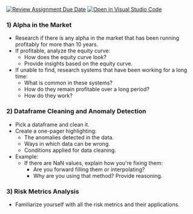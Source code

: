 [![Review Assignment Due Date](https://classroom.github.com/assets/deadline-readme-button-22041afd0340ce965d47ae6ef1cefeee28c7c493a6346c4f15d667ab976d596c.svg)](https://classroom.github.com/a/tbjIJ768)
[![Open in Visual Studio Code](https://classroom.github.com/assets/open-in-vscode-2e0aaae1b6195c2367325f4f02e2d04e9abb55f0b24a779b69b11b9e10269abc.svg)](https://classroom.github.com/online_ide?assignment_repo_id=18228635&assignment_repo_type=AssignmentRepo)
### 1) Alpha in the Market
- Research if there is any alpha in the market that has been running profitably for more than 10 years.
- If profitable, analyze the equity curve:
  - How does the equity curve look?
  - Provide insights based on the equity curve.
- If unable to find, research systems that have been working for a long time:
  - What is common in these systems?
  - How do they remain profitable over a long period?
  - How do they work?

### 2) Dataframe Cleaning and Anomaly Detection
- Pick a dataframe and clean it.
- Create a one-pager highlighting:
  - The anomalies detected in the data.
  - Ways in which data can be wrong.
  - Conditions applied for data cleaning.
- Example:
  - If there are NaN values, explain how you're fixing them:
    - Are you forward filling them or interpolating?
    - Why are you using that method? Provide reasoning.

### 3) Risk Metrics Analysis
- Familiarize yourself with all the risk metrics and their applications.
